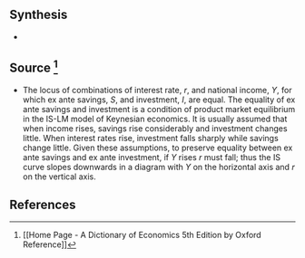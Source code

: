 ## Synthesis
- 
## Source [^1]
- The locus of combinations of interest rate, $r$, and national income, $Y$, for which ex ante savings, $S$, and investment, $I$, are equal. The equality of ex ante savings and investment is a condition of product market equilibrium in the IS-LM model of Keynesian economics. It is usually assumed that when income rises, savings rise considerably and investment changes little. When interest rates rise, investment falls sharply while savings change little. Given these assumptions, to preserve equality between ex ante savings and ex ante investment, if $Y$ rises $r$ must fall; thus the IS curve slopes downwards in a diagram with $Y$ on the horizontal axis and $r$ on the vertical axis.
## References

[^1]: [[Home Page - A Dictionary of Economics 5th Edition by Oxford Reference]]